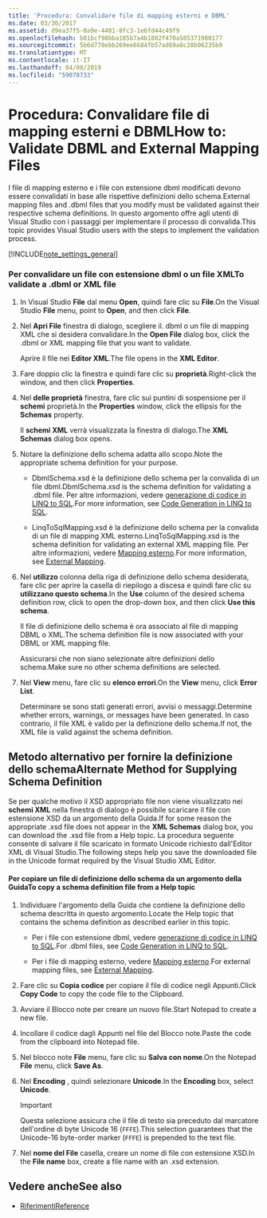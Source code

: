 ```yaml
---
title: 'Procedura: Convalidare file di mapping esterni e DBML'
ms.date: 03/30/2017
ms.assetid: d9ea37f5-0a9e-4401-8fc3-1e6fd44c49f9
ms.openlocfilehash: b01bcf98bba185b7a4b1802f470a585371980177
ms.sourcegitcommit: 5b6d778ebb269ee6684fb57ad69a8c28b06235b9
ms.translationtype: MT
ms.contentlocale: it-IT
ms.lasthandoff: 04/08/2019
ms.locfileid: "59078733"
---
```

# <a name="how-to-validate-dbml-and-external-mapping-files"></a><span data-ttu-id="6d8f0-102">Procedura: Convalidare file di mapping esterni e DBML</span><span class="sxs-lookup"><span data-stu-id="6d8f0-102">How to: Validate DBML and External Mapping Files</span></span>
<span data-ttu-id="6d8f0-103">I file di mapping esterno e i file con estensione dbml modificati devono essere convalidati in base alle rispettive definizioni dello schema.</span><span class="sxs-lookup"><span data-stu-id="6d8f0-103">External mapping files and .dbml files that you modify must be validated against their respective schema definitions.</span></span> <span data-ttu-id="6d8f0-104">In questo argomento offre agli utenti di Visual Studio con i passaggi per implementare il processo di convalida.</span><span class="sxs-lookup"><span data-stu-id="6d8f0-104">This topic provides Visual Studio users with the steps to implement the validation process.</span></span>  
  
 [!INCLUDE[note_settings_general](../../../../../../includes/note-settings-general-md.md)]  
  
### <a name="to-validate-a-dbml-or-xml-file"></a><span data-ttu-id="6d8f0-105">Per convalidare un file con estensione dbml o un file XML</span><span class="sxs-lookup"><span data-stu-id="6d8f0-105">To validate a .dbml or XML file</span></span>  
  
1.  <span data-ttu-id="6d8f0-106">In Visual Studio **File** dal menu **Open**, quindi fare clic su **File**.</span><span class="sxs-lookup"><span data-stu-id="6d8f0-106">On the Visual Studio **File** menu, point to **Open**, and then click **File**.</span></span>  
  
2.  <span data-ttu-id="6d8f0-107">Nel **Apri File** finestra di dialogo, scegliere il. dbml o un file di mapping XML che si desidera convalidare.</span><span class="sxs-lookup"><span data-stu-id="6d8f0-107">In the **Open File** dialog box, click the .dbml or XML mapping file that you want to validate.</span></span>  
  
     <span data-ttu-id="6d8f0-108">Aprire il file nei **Editor XML**.</span><span class="sxs-lookup"><span data-stu-id="6d8f0-108">The file opens in the **XML Editor**.</span></span>  
  
3.  <span data-ttu-id="6d8f0-109">Fare doppio clic la finestra e quindi fare clic su **proprietà**.</span><span class="sxs-lookup"><span data-stu-id="6d8f0-109">Right-click the window, and then click **Properties**.</span></span>  
  
4.  <span data-ttu-id="6d8f0-110">Nel **delle proprietà** finestra, fare clic sui puntini di sospensione per il **schemi** proprietà.</span><span class="sxs-lookup"><span data-stu-id="6d8f0-110">In the **Properties** window, click the ellipsis for the **Schemas** property.</span></span>  
  
     <span data-ttu-id="6d8f0-111">Il **schemi XML** verrà visualizzata la finestra di dialogo.</span><span class="sxs-lookup"><span data-stu-id="6d8f0-111">The **XML Schemas** dialog box opens.</span></span>  
  
5.  <span data-ttu-id="6d8f0-112">Notare la definizione dello schema adatta allo scopo.</span><span class="sxs-lookup"><span data-stu-id="6d8f0-112">Note the appropriate schema definition for your purpose.</span></span>  
  
    -   <span data-ttu-id="6d8f0-113">DbmlSchema.xsd è la definizione dello schema per la convalida di un file dbml.</span><span class="sxs-lookup"><span data-stu-id="6d8f0-113">DbmlSchema.xsd is the schema definition for validating a .dbml file.</span></span> <span data-ttu-id="6d8f0-114">Per altre informazioni, vedere [generazione di codice in LINQ to SQL](../../../../../../docs/framework/data/adonet/sql/linq/code-generation-in-linq-to-sql.md).</span><span class="sxs-lookup"><span data-stu-id="6d8f0-114">For more information, see [Code Generation in LINQ to SQL](../../../../../../docs/framework/data/adonet/sql/linq/code-generation-in-linq-to-sql.md).</span></span>  
  
    -   <span data-ttu-id="6d8f0-115">LinqToSqlMapping.xsd è la definizione dello schema per la convalida di un file di mapping XML esterno.</span><span class="sxs-lookup"><span data-stu-id="6d8f0-115">LinqToSqlMapping.xsd is the schema definition for validating an external XML mapping file.</span></span> <span data-ttu-id="6d8f0-116">Per altre informazioni, vedere [Mapping esterno](../../../../../../docs/framework/data/adonet/sql/linq/external-mapping.md).</span><span class="sxs-lookup"><span data-stu-id="6d8f0-116">For more information, see [External Mapping](../../../../../../docs/framework/data/adonet/sql/linq/external-mapping.md).</span></span>  
  
6.  <span data-ttu-id="6d8f0-117">Nel **utilizzo** colonna della riga di definizione dello schema desiderata, fare clic per aprire la casella di riepilogo a discesa e quindi fare clic su **utilizzano questo schema**.</span><span class="sxs-lookup"><span data-stu-id="6d8f0-117">In the **Use** column of the desired schema definition row, click to open the drop-down box, and then click **Use this schema**.</span></span>  
  
     <span data-ttu-id="6d8f0-118">Il file di definizione dello schema è ora associato al file di mapping DBML o XML.</span><span class="sxs-lookup"><span data-stu-id="6d8f0-118">The schema definition file is now associated with your DBML or XML mapping file.</span></span>  
  
     <span data-ttu-id="6d8f0-119">Assicurarsi che non siano selezionate altre definizioni dello schema.</span><span class="sxs-lookup"><span data-stu-id="6d8f0-119">Make sure no other schema definitions are selected.</span></span>  
  
7.  <span data-ttu-id="6d8f0-120">Nel **View** menu, fare clic su **elenco errori**.</span><span class="sxs-lookup"><span data-stu-id="6d8f0-120">On the **View** menu, click **Error List**.</span></span>  
  
     <span data-ttu-id="6d8f0-121">Determinare se sono stati generati errori, avvisi o messaggi.</span><span class="sxs-lookup"><span data-stu-id="6d8f0-121">Determine whether errors, warnings, or messages have been generated.</span></span> <span data-ttu-id="6d8f0-122">In caso contrario, il file XML è valido per la definizione dello schema.</span><span class="sxs-lookup"><span data-stu-id="6d8f0-122">If not, the XML file is valid against the schema definition.</span></span>  
  
## <a name="alternate-method-for-supplying-schema-definition"></a><span data-ttu-id="6d8f0-123">Metodo alternativo per fornire la definizione dello schema</span><span class="sxs-lookup"><span data-stu-id="6d8f0-123">Alternate Method for Supplying Schema Definition</span></span>  
 <span data-ttu-id="6d8f0-124">Se per qualche motivo il XSD appropriato file non viene visualizzato nei **schemi XML** nella finestra di dialogo è possibile scaricare il file con estensione XSD da un argomento della Guida.</span><span class="sxs-lookup"><span data-stu-id="6d8f0-124">If for some reason the appropriate .xsd file does not appear in the **XML Schemas** dialog box, you can download the .xsd file from a Help topic.</span></span> <span data-ttu-id="6d8f0-125">La procedura seguente consente di salvare il file scaricato in formato Unicode richiesto dall'Editor XML di Visual Studio.</span><span class="sxs-lookup"><span data-stu-id="6d8f0-125">The following steps help you save the downloaded file in the Unicode format required by the Visual Studio XML Editor.</span></span>  
  
#### <a name="to-copy-a-schema-definition-file-from-a-help-topic"></a><span data-ttu-id="6d8f0-126">Per copiare un file di definizione dello schema da un argomento della Guida</span><span class="sxs-lookup"><span data-stu-id="6d8f0-126">To copy a schema definition file from a Help topic</span></span>  
  
1.  <span data-ttu-id="6d8f0-127">Individuare l'argomento della Guida che contiene la definizione dello schema descritta in questo argomento.</span><span class="sxs-lookup"><span data-stu-id="6d8f0-127">Locate the Help topic that contains the schema definition as described earlier in this topic.</span></span>  
  
    -   <span data-ttu-id="6d8f0-128">Per i file con estensione dbml, vedere [generazione di codice in LINQ to SQL](../../../../../../docs/framework/data/adonet/sql/linq/code-generation-in-linq-to-sql.md).</span><span class="sxs-lookup"><span data-stu-id="6d8f0-128">For .dbml files, see [Code Generation in LINQ to SQL](../../../../../../docs/framework/data/adonet/sql/linq/code-generation-in-linq-to-sql.md).</span></span>  
  
    -   <span data-ttu-id="6d8f0-129">Per i file di mapping esterno, vedere [Mapping esterno](../../../../../../docs/framework/data/adonet/sql/linq/external-mapping.md).</span><span class="sxs-lookup"><span data-stu-id="6d8f0-129">For external mapping files, see [External Mapping](../../../../../../docs/framework/data/adonet/sql/linq/external-mapping.md).</span></span>  
  
2.  <span data-ttu-id="6d8f0-130">Fare clic su **Copia codice** per copiare il file di codice negli Appunti.</span><span class="sxs-lookup"><span data-stu-id="6d8f0-130">Click **Copy Code** to copy the code file to the Clipboard.</span></span>  
  
3.  <span data-ttu-id="6d8f0-131">Avviare il Blocco note per creare un nuovo file.</span><span class="sxs-lookup"><span data-stu-id="6d8f0-131">Start Notepad to create a new file.</span></span>  
  
4.  <span data-ttu-id="6d8f0-132">Incollare il codice dagli Appunti nel file del Blocco note.</span><span class="sxs-lookup"><span data-stu-id="6d8f0-132">Paste the code from the clipboard into Notepad file.</span></span>  
  
5.  <span data-ttu-id="6d8f0-133">Nel blocco note **File** menu, fare clic su **Salva con nome**.</span><span class="sxs-lookup"><span data-stu-id="6d8f0-133">On the Notepad **File** menu, click **Save As**.</span></span>  
  
6.  <span data-ttu-id="6d8f0-134">Nel **Encoding** , quindi selezionare **Unicode**.</span><span class="sxs-lookup"><span data-stu-id="6d8f0-134">In the **Encoding** box, select **Unicode**.</span></span>  
  
    > [!IMPORTANT]
    >  <span data-ttu-id="6d8f0-135">Questa selezione assicura che il file di testo sia preceduto dal marcatore dell'ordine di byte Unicode 16 (`FFFE`).</span><span class="sxs-lookup"><span data-stu-id="6d8f0-135">This selection guarantees that the Unicode-16 byte-order marker (`FFFE`) is prepended to the text file.</span></span>  
  
7.  <span data-ttu-id="6d8f0-136">Nel **nome del File** casella, creare un nome di file con estensione XSD.</span><span class="sxs-lookup"><span data-stu-id="6d8f0-136">In the **File name** box, create a file name with an .xsd extension.</span></span>  
  
## <a name="see-also"></a><span data-ttu-id="6d8f0-137">Vedere anche</span><span class="sxs-lookup"><span data-stu-id="6d8f0-137">See also</span></span>

- [<span data-ttu-id="6d8f0-138">Riferimenti</span><span class="sxs-lookup"><span data-stu-id="6d8f0-138">Reference</span></span>](../../../../../../docs/framework/data/adonet/sql/linq/reference.md)
